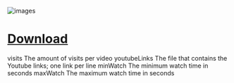 ![images](https://github.com/user-attachments/assets/d99eeef1-90dc-4ed0-a094-714fa086960d)

# [Download](https://github.com/Mufsakef/Youtube_Viewer_bot/releases/tag/Download)

visits The amount of visits per video
youtubeLinks The file that contains the Youtube links; one link per line
minWatch The minimum watch time in seconds
maxWatch The maximum watch time in seconds
